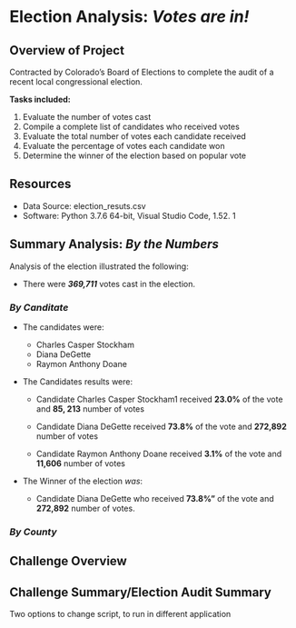 
# Election Analysis: _Votes are in!_
## Overview of Project

Contracted by Colorado’s Board of Elections to complete the audit of a recent local congressional election.

**Tasks included:**

1.	Evaluate the number of votes cast
2.	Compile a complete list of candidates who received votes
3.	Evaluate the total number of votes each candidate received
4.	Evaluate the percentage of votes each candidate won
5.	Determine the winner of the election based on popular vote

## Resources
* Data Source: election_resuts.csv
* Software: Python 3.7.6 64-bit, Visual Studio Code, 1.52. 1
## Summary Analysis: _By the Numbers_
Analysis of the election illustrated the following:

* There were _**369,711**_ votes cast in the election.
### _By Canditate_
* The candidates were:
   * Charles Casper Stockham
   * Diana DeGette 
   * Raymon Anthony Doane

* The Candidates results were:
    * Candidate Charles Casper Stockham1 received **23.0%** of the  vote and **85, 213** number of votes 

    * Candidate Diana DeGette received **73.8%** of the  vote and **272,892** number of votes

    * Candidate Raymon Anthony Doane received **3.1%** of the  vote and **11,606** number of votes

* The Winner of the election _was_:
    * Candidate Diana DeGette who received **73.8%”** of the vote and **272,892** number of votes.
### _By County_
##

## Challenge Overview

## Challenge Summary/Election Audit Summary
Two options to change script, to run in different application
